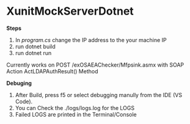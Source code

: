 # XunitMockServerDotnet

**Steps**

1. In *program.cs* change the IP address to the your machine IP
2. run dotnet build
3. run dotnet run

Currently works on POST /exOSAEAChecker/Mfpsink.asmx with SOAP Action ActLDAPAuthResult() Method


**Debuging**
1. After Build, press f5 or select debugging manully from the IDE (VS Code).
2. You can Check the ./logs/logs.log for the LOGS
3. Failed LOGS are printed in the Terminal/Console
